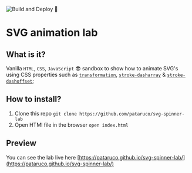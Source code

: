 ![Build and Deploy 🚀](https://github.com/pataruco/svg-spinner-lab/workflows/Build%20and%20Deploy%20%F0%9F%9A%80/badge.svg)

# SVG animation lab

## What is it?

Vanilla `HTML`, `CSS`, `JavaScript` 😎 sandbox to show how to animate SVG's using CSS properties such as [`transformation`](https://developer.mozilla.org/en-US/docs/Web/CSS/transform), [`stroke-dasharray`](https://developer.mozilla.org/en-US/docs/Web/SVG/Attribute/stroke-dasharray) & [`stroke-dashoffset`](https://developer.mozilla.org/en-US/docs/Web/SVG/Attribute/stroke-dashoffset);

## How to install?

1. Clone this repo
   `git clone https://github.com/pataruco/svg-spinner-lab`
2. Open HTMl file in the browser
   `open index.html`

## Preview

You can see the lab live here [https://pataruco.github.io/svg-spinner-lab/](https://pataruco.github.io/svg-spinner-lab/)
